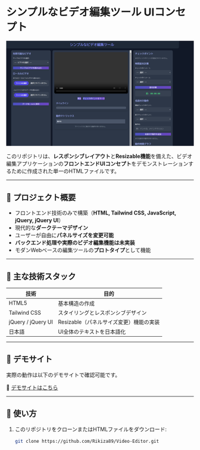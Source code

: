 # シンプルなビデオ編集ツール UIコンセプト

![UI Preview](./image/image.png)  

このリポジトリは、**レスポンシブレイアウト**と**Resizable機能**を備えた、ビデオ編集アプリケーションの**フロントエンドUIコンセプト**をデモンストレーションするために作成された単一のHTMLファイルです。

---

## 🔹 プロジェクト概要

- フロントエンド技術のみで構築（**HTML, Tailwind CSS, JavaScript, jQuery, jQuery UI**）  
- 現代的な**ダークテーマデザイン**  
- ユーザーが自由に**パネルサイズを変更可能**  
- **バックエンド処理や実際のビデオ編集機能は未実装**  
- モダンWebベースの編集ツールの**プロトタイプ**として機能

---

## 🔹 主な技術スタック

| 技術 | 目的 |
|------|------|
| HTML5 | 基本構造の作成 |
| Tailwind CSS | スタイリングとレスポンシブデザイン |
| jQuery / jQuery UI | Resizable（パネルサイズ変更）機能の実装 |
| 日本語 | UI全体のテキストを日本語化 |

---

## 🔹 デモサイト

実際の動作は以下のデモサイトで確認可能です。

🔗 [デモサイトはこちら](https://rikiza.pythonanywhere.com/video-editor-jp/)

---

## 🔹 使い方

1. このリポジトリをクローンまたはHTMLファイルをダウンロード:
   ```bash
   git clone https://github.com/Rikiza89/Video-Editor.git
